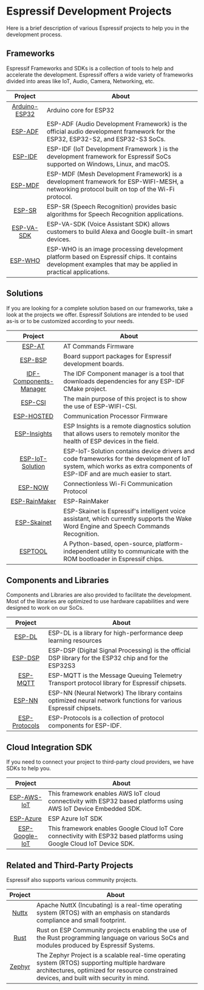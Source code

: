 # Espressif Development Projects

Here is a brief description of various Espressif projects to help you in the development process.

## Frameworks

Espressif Frameworks and SDKs is a collection of tools to help and accelerate the development. Espressif offers a wide variety of frameworks divided into areas like IoT, Audio, Camera, Networking, etc.

| Project                                                     | About                                                                                                                                                         |
|:-----------------------------------------------------------:|---------------------------------------------------------------------------------------------------------------------------------------------------------------|
| [Arduino-ESP32](https://github.com/espressif/arduino-esp32) | Arduino core for ESP32                                                                                                                                        |
| [ESP-ADF](https://github.com/espressif/esp-adf)             | ESP-ADF (Audio Development Framework) is the official audio development framework for the ESP32, ESP32-S2, and ESP32-S3 SoCs.                                 |
| [ESP-IDF](https://github.com/espressif/esp-idf)             | ESP-IDF (IoT Development Framework ) is the development framework for Espressif SoCs supported on Windows, Linux, and macOS.                                  |
| [ESP-MDF](https://github.com/espressif/esp-mdf)             | ESP-MDF (Mesh Development Framework) is a development framework for ESP-WIFI-MESH, a networking protocol built on top of the Wi-Fi protocol.                  |
| [ESP-SR](https://github.com/espressif/esp-sr)               | ESP-SR (Speech Recognition) provides basic algorithms for Speech Recognition applications.                                                                    |
| [ESP-VA-SDK](https://github.com/espressif/esp-va-sdk)       | ESP-VA-SDK (Voice Assistant SDK) allows customers to build Alexa and Google built-in smart devices.                                                           |
| [ESP-WHO](https://github.com/espressif/esp-who)             | ESP-WHO is an image processing development platform based on Espressif chips. It contains development examples that may be applied in practical applications. |

## Solutions

If you are looking for a complete solution based on our frameworks, take a look at the projects we offer. Espressif Solutions are intended to be used as-is or to be customized according to your needs.

| Project                                                                      | About                                                                                                                                                                    |
|:----------------------------------------------------------------------------:|--------------------------------------------------------------------------------------------------------------------------------------------------------------------------|
| [ESP-AT](https://github.com/espressif/esp-at)                                | AT Commands Firmware                                                                                                                                                     | 
| [ESP-BSP](https://github.com/espressif/esp-bsp)                              | Board support packages for Espressif development boards.                                                                                                                 |
| [IDF-Components-Manager](https://github.com/espressif/idf-component-manager) | The IDF Component manager is a tool that downloads dependencies for any ESP-IDF CMake project.                                                                           |
| [ESP-CSI](https://github.com/espressif/esp-csi)                              | The main purpose of this project is to show the use of ESP-WIFI-CSI.                                                                                                     |
| [ESP-HOSTED](https://github.com/espressif/esp-hosted)                        | Communication Processor Firmware                                                                                                                                         |
| [ESP-Insights](https://github.com/espressif/esp-insights)                    | ESP Insights is a remote diagnostics solution that allows users to remotely monitor the health of ESP devices in the field.                                              |
| [ESP-IoT-Solution](https://github.com/espressif/esp-iot-solution)            | ESP-IoT-Solution contains device drivers and code frameworks for the development of IoT system, which works as extra components of ESP-IDF and are much easier to start. |
| [ESP-NOW](https://github.com/espressif/esp-now)                              | Connectionless Wi-Fi Communication Protocol                                                                                                                              |
| [ESP-RainMaker](https://github.com/espressif/esp-rainmaker)                  | ESP-RainMaker                                                                                                                                                            |
| [ESP-Skainet](https://github.com/espressif/esp-skainet)                      | ESP-Skainet is Espressif's intelligent voice assistant, which currently supports the Wake Word Engine and Speech Commands Recognition.                                   |
| [ESPTOOL](https://github.com/espressif/esptool)                              | A Python-based, open-source, platform-independent utility to communicate with the ROM bootloader in Espressif chips.                                                     |

## Components and Libraries

Components and Libraries are also provided to facilitate the development. Most of the libraries are optimized to use hardware capabilities and were designed to work on our SoCs.

| Project                                                     | About                                                                                                           |
|:-----------------------------------------------------------:|-----------------------------------------------------------------------------------------------------------------|
| [ESP-DL](https://github.com/espressif/esp-dl)               | ESP-DL is a library for high-performance deep learning resources                                                |
| [ESP-DSP](https://github.com/espressif/esp-dsp)             | ESP-DSP (Digital Signal Processing) is the official DSP library for the ESP32 chip and for the ESP32S3          |
| [ESP-MQTT](https://github.com/espressif/esp-mqtt)           | ESP-MQTT is the Message Queuing Telemetry Transport protocol library for Espressif chipsets.                    |
| [ESP-NN](https://github.com/espressif/esp-nn)               | ESP-NN (Neural Network) The library contains optimized neural network functions for various Espressif chipsets. |
| [ESP-Protocols](https://github.com/espressif/esp-protocols) | ESP-Protocols is a collection of protocol components for ESP-IDF.                                               |

## Cloud Integration SDK

If you need to connect your project to third-party cloud providers, we have SDKs to help you. 

| Project                                                       | About                                                                                                                   |
|:-------------------------------------------------------------:|-------------------------------------------------------------------------------------------------------------------------|
| [ESP-AWS-IoT](https://github.com/espressif/esp-aws-iot)       | This framework enables AWS IoT cloud connectivity with ESP32 based platforms using AWS IoT Device Embedded SDK.         |
| [ESP-Azure](https://github.com/espressif/esp-azure)           | ESP Azure IoT SDK                                                                                                       |
| [ESP-Google-IoT](https://github.com/espressif/esp-google-iot) | This framework enables Google Cloud IoT Core connectivity with ESP32 based platforms using Google Cloud IoT Device SDK. |

## Related and Third-Party Projects

Espressif also supports various community projects.

| Project                                                     | About                                                                                                           |
|:-----------------------------------------------------------:|-----------------------------------------------------------------------------------------------------------------|
| [Nuttx](https://github.com/apache/incubator-nuttx)               | Apache NuttX (Incubating) is a real-time operating system (RTOS) with an emphasis on standards compliance and small footprint. |
| [Rust](https://github.com/esp-rs)               | Rust on ESP Community projects enabling the use of the Rust programming language on various SoCs and modules produced by Espressif Systems. |
| [Zephyr](https://github.com/zephyrproject-rtos/zephyr/)               | The Zephyr Project is a scalable real-time operating system (RTOS) supporting multiple hardware architectures, optimized for resource constrained devices, and built with security in mind. |